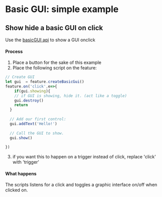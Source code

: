 # Basic GUI: simple example

## Show hide a basic GUI on click
Use the [basicGUI api](/docs/Scripting/basic-gui-api) to show a GUI onclick

#### Process

1. Place a button for the sake of this example
2. Place the following script on the feature:

```js
// Create GUI
let gui  = feature.createBasicGui()
feature.on('click',e=>{
	if(gui.showing){
    // if GUI is showing, hide it. (act like a toggle)
  	gui.destroy()
    return
  }
  
  // Add our first control:
  gui.addText('Hello!')
  
  // Call the GUI to show.
  gui.show()
  
})
```

3. if you want this to happen on a trigger instead of click, replace 'click' with 'trigger'

#### What happens
The scripts listens for a click and toggles a graphic interface on/off when clicked on.

